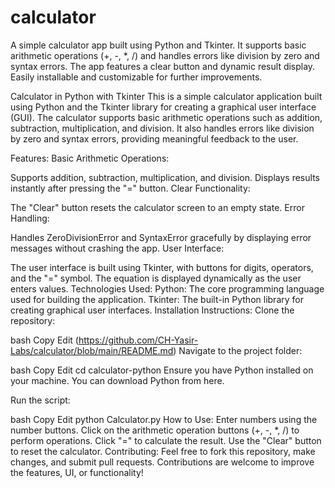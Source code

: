 # calculator
A simple calculator app built using Python and Tkinter. It supports basic arithmetic operations (+, -, *, /) and handles errors like division by zero and syntax errors. The app features a clear button and dynamic result display. Easily installable and customizable for further improvements.

Calculator in Python with Tkinter
This is a simple calculator application built using Python and the Tkinter library for creating a graphical user interface (GUI). The calculator supports basic arithmetic operations such as addition, subtraction, multiplication, and division. It also handles errors like division by zero and syntax errors, providing meaningful feedback to the user.

Features:
Basic Arithmetic Operations:

Supports addition, subtraction, multiplication, and division.
Displays results instantly after pressing the "=" button.
Clear Functionality:

The "Clear" button resets the calculator screen to an empty state.
Error Handling:

Handles ZeroDivisionError and SyntaxError gracefully by displaying error messages without crashing the app.
User Interface:

The user interface is built using Tkinter, with buttons for digits, operators, and the "=" symbol.
The equation is displayed dynamically as the user enters values.
Technologies Used:
Python: The core programming language used for building the application.
Tkinter: The built-in Python library for creating graphical user interfaces.
Installation Instructions:
Clone the repository:

bash
Copy
Edit
(https://github.com/CH-Yasir-Labs/calculator/blob/main/README.md)
Navigate to the project folder:

bash
Copy
Edit
cd calculator-python
Ensure you have Python installed on your machine. You can download Python from here.

Run the script:

bash
Copy
Edit
python Calculator.py
How to Use:
Enter numbers using the number buttons.
Click on the arithmetic operation buttons (+, -, *, /) to perform operations.
Click "=" to calculate the result.
Use the "Clear" button to reset the calculator.
Contributing:
Feel free to fork this repository, make changes, and submit pull requests. Contributions are welcome to improve the features, UI, or functionality!
